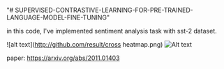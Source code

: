 "# SUPERVISED-CONTRASTIVE-LEARNING-FOR-PRE-TRAINED-LANGUAGE-MODEL-FINE-TUNING" 


in this code, I've implemented sentiment analysis task with sst-2 dataset.

![alt text](http://github.com/result/cross heatmap.png)
<img src="http://github.com/result/cross heatmap.png" alt="Alt text" title="Optional title">

paper:
https://arxiv.org/abs/2011.01403
